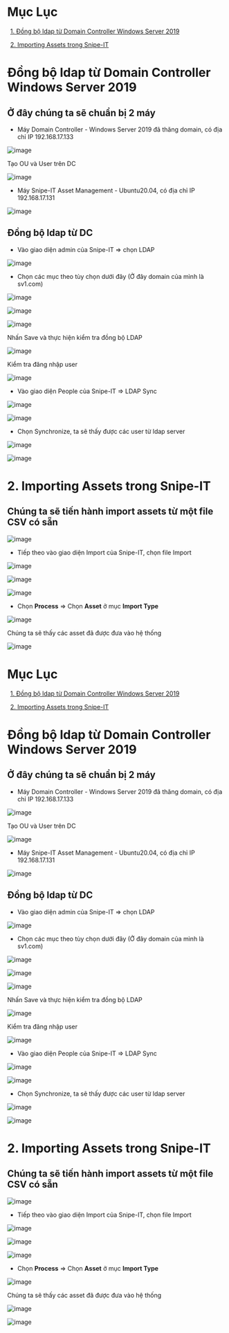 # Mục Lục

&ensp;[1. Đồng bộ ldap từ Domain Controller Windows Server 2019](#1)

&ensp;[2. Importing Assets trong Snipe-IT](#2)

# <a name ="1"> Đồng bộ ldap từ Domain Controller Windows Server 2019 </a>

## Ở đây chúng ta sẽ chuẩn bị 2 máy 

- Máy Domain Controller - Windows Server 2019 đã thăng domain, có địa chỉ IP 192.168.17.133

![image](https://user-images.githubusercontent.com/55483458/139097614-3b267214-62b8-4ef7-b363-08cfb1a3069e.png)

Tạo OU và User trên DC

![image](https://user-images.githubusercontent.com/55483458/139176912-0b1f5ae3-f6e5-46c7-b3f5-51b7bafe11e5.png)

- Máy Snipe-IT Asset Management - Ubuntu20.04, có địa chỉ IP 192.168.17.131

![image](https://user-images.githubusercontent.com/55483458/139097955-919a5ca2-1f85-4c1b-84d1-ac50f2070fec.png)

## Đồng bộ ldap từ DC

- Vào giao diện admin của Snipe-IT => chọn LDAP

![image](https://user-images.githubusercontent.com/55483458/139225529-f9382d54-78fd-41d5-a535-f3065b061946.png)

- Chọn các mục theo tùy chọn dưới đây (Ở đây domain của mình là sv1.com)

![image](https://user-images.githubusercontent.com/55483458/139225763-14d33823-ce77-427b-bbcd-3b4c9eb4d190.png)

![image](https://user-images.githubusercontent.com/55483458/139225811-bf5ac83c-c118-4612-bb01-5823968262cc.png)

![image](https://user-images.githubusercontent.com/55483458/139225987-f67ca651-3a7d-4032-8818-6ae3f584ac8a.png)

Nhấn Save và thực hiện kiểm tra đồng bộ LDAP

![image](https://user-images.githubusercontent.com/55483458/139226098-b552a2d1-6d42-4a4d-8e7b-5cd65fd9382e.png)

Kiểm tra đăng nhập user

![image](https://user-images.githubusercontent.com/55483458/139226191-4195a888-06ee-4cb6-ad01-dcbb710a0bfe.png)

- Vào giao diện People của Snipe-IT => LDAP Sync

![image](https://user-images.githubusercontent.com/55483458/139226858-528747e9-cad5-4cd8-92ae-f38032eb2b5e.png)

![image](https://user-images.githubusercontent.com/55483458/139226949-8f16cced-13a2-4c0c-a31d-41b1a9f5e688.png)

- Chọn Synchronize, ta sẽ thấy được các user từ ldap server

![image](https://user-images.githubusercontent.com/55483458/139227243-75fc55dd-9269-4c0a-b304-8a7674114be0.png)

![image](https://user-images.githubusercontent.com/55483458/139227296-cd9f3a1b-7b67-4ee0-90da-6f7d396dbf4b.png)

# <a name ="2">2. Importing Assets trong Snipe-IT</a>

## Chúng ta sẽ tiến hành import assets từ một file CSV có sẵn

![image](https://user-images.githubusercontent.com/55483458/139231448-719a6fc2-4511-4e4c-a365-a9c3393136e3.png)

- Tiếp theo vào giao diện Import của Snipe-IT, chọn file Import

![image](https://user-images.githubusercontent.com/55483458/139231824-cbfd0833-8327-4b55-85bf-f2434287ce75.png)

![image](https://user-images.githubusercontent.com/55483458/139231882-28dfd4e0-0e28-45ce-9e32-1edf4e56b4c3.png)

![image](https://user-images.githubusercontent.com/55483458/139231900-1f432f0f-a4bb-4e6f-abc7-8dc6c340f51e.png)

- Chọn **Process** => Chọn **Asset** ở mục **Import Type**

![image](https://user-images.githubusercontent.com/55483458/139233467-c163205e-0220-4294-b0c9-25f6b1d55b7f.png)

Chúng ta sẽ thấy các asset đã được đưa vào hệ thống

![image](https://user-images.githubusercontent.com/55483458/139234137-60e58baa-f6b0-4537-a878-bdac32126014.png)

# Mục Lục

&ensp;[1. Đồng bộ ldap từ Domain Controller Windows Server 2019](#1)

&ensp;[2. Importing Assets trong Snipe-IT](#2)

# <a name ="1"> Đồng bộ ldap từ Domain Controller Windows Server 2019 </a>

## Ở đây chúng ta sẽ chuẩn bị 2 máy 

- Máy Domain Controller - Windows Server 2019 đã thăng domain, có địa chỉ IP 192.168.17.133

![image](https://user-images.githubusercontent.com/55483458/139097614-3b267214-62b8-4ef7-b363-08cfb1a3069e.png)

Tạo OU và User trên DC

![image](https://user-images.githubusercontent.com/55483458/139176912-0b1f5ae3-f6e5-46c7-b3f5-51b7bafe11e5.png)

- Máy Snipe-IT Asset Management - Ubuntu20.04, có địa chỉ IP 192.168.17.131

![image](https://user-images.githubusercontent.com/55483458/139097955-919a5ca2-1f85-4c1b-84d1-ac50f2070fec.png)

## Đồng bộ ldap từ DC

- Vào giao diện admin của Snipe-IT => chọn LDAP

![image](https://user-images.githubusercontent.com/55483458/139225529-f9382d54-78fd-41d5-a535-f3065b061946.png)

- Chọn các mục theo tùy chọn dưới đây (Ở đây domain của mình là sv1.com)

![image](https://user-images.githubusercontent.com/55483458/139225763-14d33823-ce77-427b-bbcd-3b4c9eb4d190.png)

![image](https://user-images.githubusercontent.com/55483458/139225811-bf5ac83c-c118-4612-bb01-5823968262cc.png)

![image](https://user-images.githubusercontent.com/55483458/139225987-f67ca651-3a7d-4032-8818-6ae3f584ac8a.png)

Nhấn Save và thực hiện kiểm tra đồng bộ LDAP

![image](https://user-images.githubusercontent.com/55483458/139226098-b552a2d1-6d42-4a4d-8e7b-5cd65fd9382e.png)

Kiểm tra đăng nhập user

![image](https://user-images.githubusercontent.com/55483458/139226191-4195a888-06ee-4cb6-ad01-dcbb710a0bfe.png)

- Vào giao diện People của Snipe-IT => LDAP Sync

![image](https://user-images.githubusercontent.com/55483458/139226858-528747e9-cad5-4cd8-92ae-f38032eb2b5e.png)

![image](https://user-images.githubusercontent.com/55483458/139226949-8f16cced-13a2-4c0c-a31d-41b1a9f5e688.png)

- Chọn Synchronize, ta sẽ thấy được các user từ ldap server

![image](https://user-images.githubusercontent.com/55483458/139227243-75fc55dd-9269-4c0a-b304-8a7674114be0.png)

![image](https://user-images.githubusercontent.com/55483458/139227296-cd9f3a1b-7b67-4ee0-90da-6f7d396dbf4b.png)

# <a name ="2">2. Importing Assets trong Snipe-IT</a>

## Chúng ta sẽ tiến hành import assets từ một file CSV có sẵn

![image](https://user-images.githubusercontent.com/55483458/139231448-719a6fc2-4511-4e4c-a365-a9c3393136e3.png)

- Tiếp theo vào giao diện Import của Snipe-IT, chọn file Import

![image](https://user-images.githubusercontent.com/55483458/139231824-cbfd0833-8327-4b55-85bf-f2434287ce75.png)

![image](https://user-images.githubusercontent.com/55483458/139231882-28dfd4e0-0e28-45ce-9e32-1edf4e56b4c3.png)

![image](https://user-images.githubusercontent.com/55483458/139231900-1f432f0f-a4bb-4e6f-abc7-8dc6c340f51e.png)

- Chọn **Process** => Chọn **Asset** ở mục **Import Type**

![image](https://user-images.githubusercontent.com/55483458/139233467-c163205e-0220-4294-b0c9-25f6b1d55b7f.png)

Chúng ta sẽ thấy các asset đã được đưa vào hệ thống

![image](https://user-images.githubusercontent.com/55483458/139234137-60e58baa-f6b0-4537-a878-bdac32126014.png)

![image](https://user-images.githubusercontent.com/55483458/139235311-5ed86306-3d9a-48fa-bf92-8f22817d847e.png)














